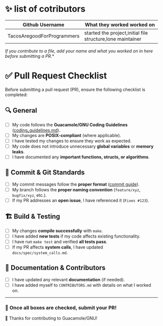 # ✨ list of cotributors
|Github Username|What they worked worked on|
|---------------|--------------------------|
|TacosAregoodForProgrammers|started the project,initial file structure,lone maintainer|
*If you contribute to a file, add your name and what you worked on in here before submitting a PR.**  
# ✅ **Pull Request Checklist**  

Before submitting a pull request (PR), ensure the following checklist is completed:  

## 🔍 **General**  
- [ ] My code follows the **Guacamole/GNU Coding Guidelines** ([coding_guidelines.md](docs/dev/coding_guidelines.md)).  
- [ ] My changes are **POSIX-compliant** (where applicable).  
- [ ] I have tested my changes to ensure they work as expected.  
- [ ] My code does not introduce unnecessary **global variables** or **memory leaks**.  
- [ ] I have documented any **important functions, structs, or algorithms**.  

## 📝 **Commit & Git Standards**  
- [ ] My commit messages follow the **proper format** ([commit guide](docs/dev/coding_guidelines.md)).  
- [ ] My branch follows the **proper naming convention** (`feature/xyz`, `bugfix/xyz`, etc.).  
- [ ] If my PR addresses an **open issue**, I have referenced it (`Fixes #123`).  

## 🏗️ **Build & Testing**  
- [ ] My changes **compile successfully** with `make`.  
- [ ] I have added **new tests** if my code affects existing functionality.  
- [ ] I have run `make test` and verified **all tests pass**.  
- [ ] If my PR affects **system calls**, I have updated `docs/spec/system_calls.md`.  

## 📜 **Documentation & Contributors**  
- [ ] I have updated any relevant **documentation** (if needed).  
- [ ] I have added myself to `CONTRIBUTORS.md` with details on what I worked on.  

---

### 🚀 **Once all boxes are checked, submit your PR!**  
🎉 Thanks for contributing to Guacamole/GNU!